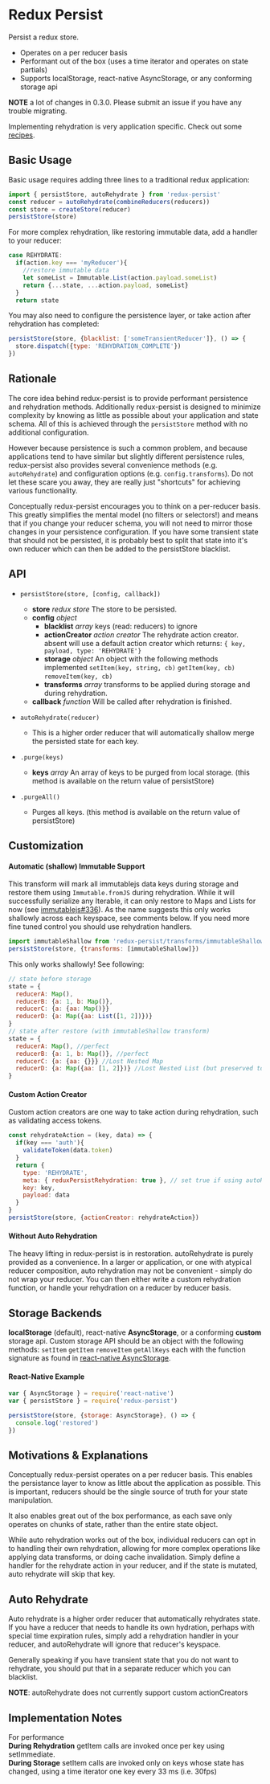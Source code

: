 # Redux Persist
Persist a redux store.

* Operates on a per reducer basis
* Performant out of the box (uses a time iterator and operates on state partials)
* Supports localStorage, react-native AsyncStorage, or any conforming storage api

**NOTE** a lot of changes in 0.3.0. Please submit an issue if you have any trouble migrating.

Implementing rehydration is very application specific. Check out some [recipes](https://github.com/rt2zz/redux-persist/blob/master/docs/recipes.md).

## Basic Usage
Basic usage requires adding three lines to a traditional redux application:
```js
import { persistStore, autoRehydrate } from 'redux-persist'
const reducer = autoRehydrate(combineReducers(reducers))
const store = createStore(reducer)
persistStore(store)
```
For more complex rehydration, like restoring immutable data, add a handler to your reducer:
```js
case REHYDRATE:
  if(action.key === 'myReducer'){
    //restore immutable data
    let someList = Immutable.List(action.payload.someList)
    return {...state, ...action.payload, someList}
  }
  return state
```
You may also need to configure the persistence layer, or take action after rehydration has completed:
```js
persistStore(store, {blacklist: ['someTransientReducer']}, () => {
  store.dispatch({type: 'REHYDRATION_COMPLETE'})
})
```

## Rationale
The core idea behind redux-persist is to provide performant persistence and rehydration methods. Additionally redux-persist is designed to minimize complexity by knowing as little as possible about your application and state schema. All of this is achieved through the `persistStore` method with no additional configuration.

However because persistence is such a common problem, and because applications tend to have similar but slightly different persistence rules, redux-persist also provides several convenience methods (e.g. `autoRehydrate`) and configuration options (e.g. `config.transforms`). Do not let these scare you away, they are really just "shortcuts" for achieving various functionality.

Conceptually redux-persist encourages you to think on a per-reducer basis. This greatly simplifies the mental model (no filters or selectors!) and means that if you change your reducer schema, you will not need to mirror those changes in your persistence configuration. If you have some transient state that should not be persisted, it is probably best to split that state into it's own reducer which can then be added to the persistStore blacklist.

## API
- `persistStore(store, [config, callback])`
  - **store** *redux store* The store to be persisted.
  - **config** *object*
    - **blacklist** *array* keys (read: reducers) to ignore
    - **actionCreator** *action creator* The rehydrate action creator. absent will use a default action creator which returns: `{ key, payload, type: 'REHYDRATE'}`
    - **storage** *object* An object with the following methods implemented `setItem(key, string, cb)` `getItem(key, cb)` `removeItem(key, cb)`
    - **transforms** *array* transforms to be applied during storage and during rehydration.
  - **callback** *function* Will be called after rehydration is finished.

- `autoRehydrate(reducer)`
  - This is a higher order reducer that will automatically shallow merge the persisted state for each key.

- `.purge(keys)`
  - **keys** *array* An array of keys to be purged from local storage. (this method is available on the return value of persistStore)

- `.purgeAll()`
  -  Purges all keys. (this method is available on the return value of persistStore)

## Customization
#### Automatic (shallow) Immutable Support
This transform will mark all immutablejs data keys during storage and restore them using `Immutable.fromJS` during rehydration. While it will successfully serialize any Iterable, it can only restore to Maps and Lists for now (see [immutablejs#336](https://github.com/facebook/immutable-js/issues/336)). As the name suggests this only works shallowly across each keyspace, see comments below. If you need more fine tuned control you should use rehydration handlers.
```js
import immutableShallow from 'redux-persist/transforms/immutableShallow'
persistStore(store, {transforms: [immutableShallow]})
```
This only works shallowly! See following:
```js
// state before storage
state = {
  reducerA: Map(),
  reducerB: {a: 1, b: Map()},
  reducerC: {a: {aa: Map()}}
  reducerD: {a: Map({aa: List([1, 2])})}
}
// state after restore (with immutableShallow transform)
state = {
  reducerA: Map(), //perfect
  reducerB: {a: 1, b: Map()}, //perfect
  reducerC: {a: {aa: {}}} //Lost Nested Map
  reducerD: {a: Map({aa: [1, 2]})} //Lost Nested List (but preserved top level Map)
}
```

#### Custom Action Creator
Custom action creators are one way to take action during rehydration, such as validating access tokens.
```js
const rehydrateAction = (key, data) => {
  if(key === 'auth'){
    validateToken(data.token)
  }
  return {
    type: 'REHYDRATE',
    meta: { reduxPersistRehydration: true }, // set true if using autoRehydrate
    key: key,
    payload: data
  }
}
persistStore(store, {actionCreator: rehydrateAction})
```
#### Without Auto Rehydration
The heavy lifting in redux-persist is in restoration. autoRehydrate is purely provided as a convenience. In a larger or application, or one with atypical reducer composition, auto rehydration may not be convenient - simply do not wrap your reducer. You can then either write a custom rehydration function, or handle your rehydration on a reducer by reducer basis.

## Storage Backends
**localStorage** (default), react-native **AsyncStorage**, or a conforming **custom** storage api. Custom storage API should be an object with the following methods: `setItem` `getItem` `removeItem` `getAllKeys` each with the function signature as found in [react-native AsyncStorage](http://facebook.github.io/react-native/docs/asyncstorage.html#content).


#### React-Native Example
```js
var { AsyncStorage } = require('react-native')
var { persistStore } = require('redux-persist')

persistStore(store, {storage: AsyncStorage}, () => {
  console.log('restored')
})
```

## Motivations & Explanations
Conceptually redux-persist operates on a per reducer basis. This enables the persistance layer to know as little about the application as possible. This is important, reducers should be the single source of truth for your state manipulation.

It also enables great out of the box performance, as each save only operates on chunks of state, rather than the entire state object.

While auto rehydration works out of the box, individual reducers can opt in to handling their own rehydration, allowing for more complex operations like applying data transforms, or doing cache invalidation. Simply define a handler for the rehydrate action in your reducer, and if the state is mutated, auto rehydrate will skip that key.

## Auto Rehydrate
Auto rehydrate is a higher order reducer that automatically rehydrates state. If you have a reducer that needs to handle its own hydration, perhaps with special time expiration rules, simply add a rehydration handler in your reducer, and autoRehydrate will ignore that reducer's keyspace.

Generally speaking if you have transient state that you do not want to rehydrate, you should put that in a separate reducer which you can blacklist.

**NOTE**: autoRehydrate does not currently support custom actionCreators

## Implementation Notes
For performance  
**During Rehydration** getItem calls are invoked once per key using setImmediate.  
**During Storage** setItem calls are invoked only on keys whose state has changed, using a time iterator one key every 33 ms (i.e. 30fps)  
